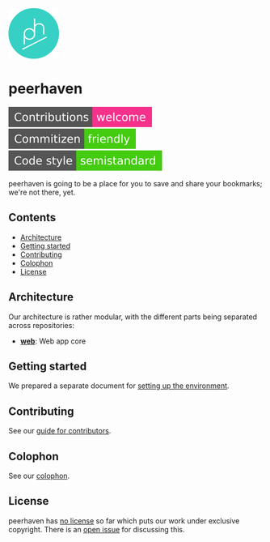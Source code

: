[![peerhaven logo](img/ph-circle-white-green-transparent-100.png)](https://peerhaven.net/)

# peerhaven

[![Contributions welcome](img/contributions-welcome.svg)](CONTRIBUTING.md)
[![Commitizen friendly](img/commitizen-friendly.svg)](http://commitizen.github.io/cz-cli/)
[![Code style: semistandard](img/code-style-semistandard.svg)](https://github.com/standard/semistandard)

peerhaven is going to be a place for you to save and share your bookmarks; we're not there, yet.

## Contents

- [Architecture](#architecture)
- [Getting started](#getting-started)
- [Contributing](#contributing)
- [Colophon](#colophon)
- [License](#license)

## Architecture

Our architecture is rather modular, with the different parts being separated across repositories:

- [**web**](https://github.com/peerhaven/web): Web app core

## Getting started

We prepared a separate document for [setting up the environment](SETUP.md).

## Contributing

See our [guide for contributors](CONTRIBUTING.md).

## Colophon

See our [colophon](COLOPHON.md).

## License

peerhaven has [no license](https://choosealicense.com/no-permission/) so far which puts our work under exclusive copyright.
There is an [open issue](https://github.com/peerhaven/peerhaven/issues/1) for discussing this.
